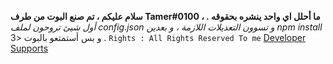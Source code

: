 **سلام عليكم ، تم صنع البوت من طرف Tamer#0100 ، ما أحلل اي واحد ينشره بحقوقه .**
*أول شيئ تروحون لملف config.json و تسوون التعديلات اللازمة ،*
*و بعدين npm install*
و بس أستمتعو بالبوت <3 .
`Rights : All Rights Reserved To me`
[Developer Supports](https://discord.gg/developer-support)
